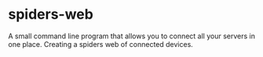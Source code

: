 # spiders-web
 A small command line program that allows you to connect all your servers in one place. Creating a spiders web of connected devices.
